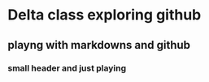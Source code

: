 # Delta class exploring github

## playng with markdowns and github

### small header and just playing